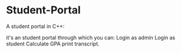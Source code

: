 # Student-Portal

A student portal in C++:

it's an student portal through which you can:
Login as admin
Login as student
Calculate GPA
print transcript. 
